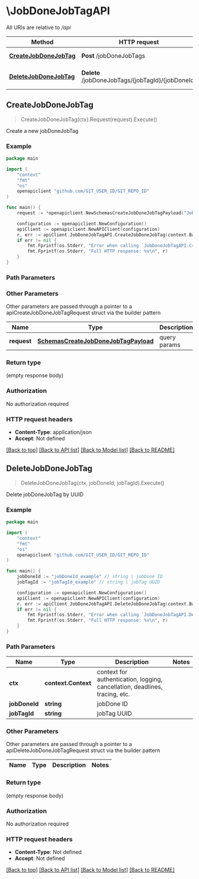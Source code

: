 # \JobDoneJobTagAPI

All URIs are relative to */api*

Method | HTTP request | Description
------------- | ------------- | -------------
[**CreateJobDoneJobTag**](JobDoneJobTagAPI.md#CreateJobDoneJobTag) | **Post** /jobDoneJobTags | Create a new jobDoneJobTag
[**DeleteJobDoneJobTag**](JobDoneJobTagAPI.md#DeleteJobDoneJobTag) | **Delete** /jobDoneJobTags/{jobTagId}/{jobDoneId} | Delete jobDoneJobTag by UUID



## CreateJobDoneJobTag

> CreateJobDoneJobTag(ctx).Request(request).Execute()

Create a new jobDoneJobTag

### Example

```go
package main

import (
	"context"
	"fmt"
	"os"
	openapiclient "github.com/GIT_USER_ID/GIT_REPO_ID"
)

func main() {
	request := *openapiclient.NewSchemasCreateJobDoneJobTagPayload("JobDoneUuid_example", "JobTagUuid_example") // SchemasCreateJobDoneJobTagPayload | query params

	configuration := openapiclient.NewConfiguration()
	apiClient := openapiclient.NewAPIClient(configuration)
	r, err := apiClient.JobDoneJobTagAPI.CreateJobDoneJobTag(context.Background()).Request(request).Execute()
	if err != nil {
		fmt.Fprintf(os.Stderr, "Error when calling `JobDoneJobTagAPI.CreateJobDoneJobTag``: %v\n", err)
		fmt.Fprintf(os.Stderr, "Full HTTP response: %v\n", r)
	}
}
```

### Path Parameters



### Other Parameters

Other parameters are passed through a pointer to a apiCreateJobDoneJobTagRequest struct via the builder pattern


Name | Type | Description  | Notes
------------- | ------------- | ------------- | -------------
 **request** | [**SchemasCreateJobDoneJobTagPayload**](SchemasCreateJobDoneJobTagPayload.md) | query params | 

### Return type

 (empty response body)

### Authorization

No authorization required

### HTTP request headers

- **Content-Type**: application/json
- **Accept**: Not defined

[[Back to top]](#) [[Back to API list]](../README.md#documentation-for-api-endpoints)
[[Back to Model list]](../README.md#documentation-for-models)
[[Back to README]](../README.md)


## DeleteJobDoneJobTag

> DeleteJobDoneJobTag(ctx, jobDoneId, jobTagId).Execute()

Delete jobDoneJobTag by UUID

### Example

```go
package main

import (
	"context"
	"fmt"
	"os"
	openapiclient "github.com/GIT_USER_ID/GIT_REPO_ID"
)

func main() {
	jobDoneId := "jobDoneId_example" // string | jobDone ID
	jobTagId := "jobTagId_example" // string | jobTag UUID

	configuration := openapiclient.NewConfiguration()
	apiClient := openapiclient.NewAPIClient(configuration)
	r, err := apiClient.JobDoneJobTagAPI.DeleteJobDoneJobTag(context.Background(), jobDoneId, jobTagId).Execute()
	if err != nil {
		fmt.Fprintf(os.Stderr, "Error when calling `JobDoneJobTagAPI.DeleteJobDoneJobTag``: %v\n", err)
		fmt.Fprintf(os.Stderr, "Full HTTP response: %v\n", r)
	}
}
```

### Path Parameters


Name | Type | Description  | Notes
------------- | ------------- | ------------- | -------------
**ctx** | **context.Context** | context for authentication, logging, cancellation, deadlines, tracing, etc.
**jobDoneId** | **string** | jobDone ID | 
**jobTagId** | **string** | jobTag UUID | 

### Other Parameters

Other parameters are passed through a pointer to a apiDeleteJobDoneJobTagRequest struct via the builder pattern


Name | Type | Description  | Notes
------------- | ------------- | ------------- | -------------



### Return type

 (empty response body)

### Authorization

No authorization required

### HTTP request headers

- **Content-Type**: Not defined
- **Accept**: Not defined

[[Back to top]](#) [[Back to API list]](../README.md#documentation-for-api-endpoints)
[[Back to Model list]](../README.md#documentation-for-models)
[[Back to README]](../README.md)

